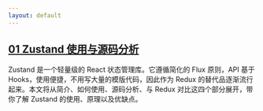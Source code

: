 ```yaml
---
layout: default
---
```


## [01 Zustand 使用与源码分析](./_posts/2023-08-25-zustand.html)

Zustand 是一个轻量级的 React 状态管理库。它遵循简化的 Flux 原则，API 基于 Hooks，使用便捷，不用写大量的模版代码，因此作为 Redux 的替代品逐渐流行起来。本文将从简介、如何使用、源码分析、与 Redux 对比这四个部分展开，带你了解 Zustand 的使用、原理以及优缺点。
